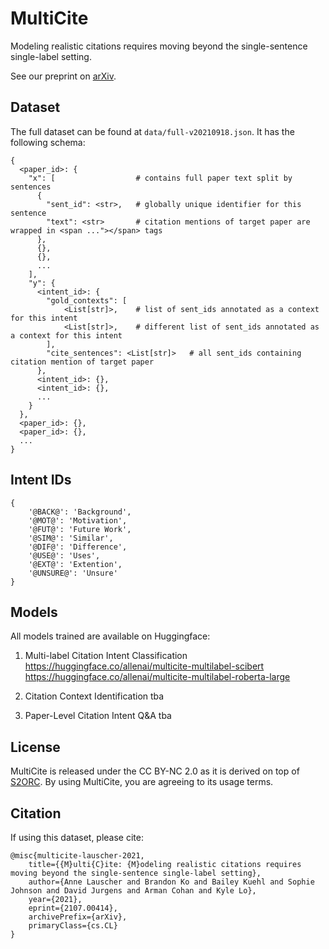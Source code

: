 # MultiCite

Modeling realistic citations requires moving beyond the single-sentence single-label setting.

See our preprint on [arXiv](https://arxiv.org/abs/2107.00414).

## Dataset

The full dataset can be found at `data/full-v20210918.json`.  It has the following schema:

```
{
  <paper_id>: {
    "x": [                  # contains full paper text split by sentences
      {
        "sent_id": <str>,   # globally unique identifier for this sentence
        "text": <str>       # citation mentions of target paper are wrapped in <span ..."></span> tags
      },
      {},
      {},
      ...
    ],
    "y": {
      <intent_id>: {
        "gold_contexts": [
            <List[str]>,    # list of sent_ids annotated as a context for this intent
            <List[str]>,    # different list of sent_ids annotated as a context for this intent
        ], 
        "cite_sentences": <List[str]>   # all sent_ids containing citation mention of target paper
      },
      <intent_id>: {},
      <intent_id>: {},
      ...
    }
  },
  <paper_id>: {},
  <paper_id>: {},
  ...
}
```

## Intent IDs

```
{
    '@BACK@': 'Background',
    '@MOT@': 'Motivation',
    '@FUT@': 'Future Work',
    '@SIM@': 'Similar',
    '@DIF@': 'Difference',
    '@USE@': 'Uses',
    '@EXT@': 'Extention',
    '@UNSURE@': 'Unsure'
}
```

## Models

All models trained are available on Huggingface:

1. Multi-label Citation Intent Classification
https://huggingface.co/allenai/multicite-multilabel-scibert
https://huggingface.co/allenai/multicite-multilabel-roberta-large

2. Citation Context Identification
tba

3. Paper-Level Citation Intent Q&A
tba

## License

MultiCite is released under the CC BY-NC 2.0 as it is derived on top of [S2ORC](https://github.com/allenai/s2orc#license).  By using MultiCite, you are agreeing to its usage terms.

## Citation

If using this dataset, please cite:

```
@misc{multicite-lauscher-2021,
    title={{M}ulti{C}ite: {M}odeling realistic citations requires moving beyond the single-sentence single-label setting},
    author={Anne Lauscher and Brandon Ko and Bailey Kuehl and Sophie Johnson and David Jurgens and Arman Cohan and Kyle Lo},
    year={2021},
    eprint={2107.00414},
    archivePrefix={arXiv},
    primaryClass={cs.CL}
}
```
